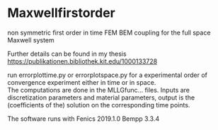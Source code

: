 # Maxwellfirstorder
non symmetric first order in time FEM BEM coupling for the full space Maxwell system 


Further details can be found in my thesis https://publikationen.bibliothek.kit.edu/1000133728

run errorplottime.py or errorplotspace.py for a experimental order of convergence experiment either in time or in space.  
The computations are done in the MLLGfunc... files. Inputs are discretization parameters and material parameters, output is the (coefficients of the) solution on the corresponding time points.  

The software runs with 
Fenics 2019.1.0 
Bempp 3.3.4
